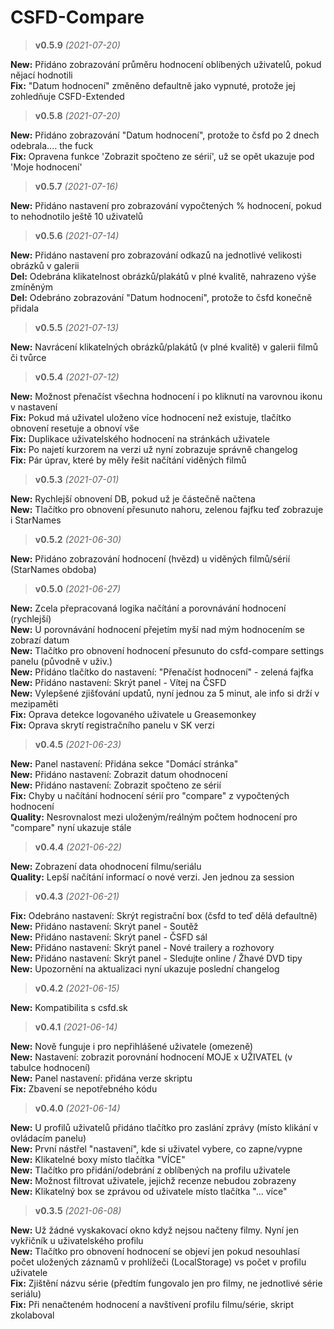 # CSFD-Compare

> **v0.5.9** _(2021-07-20)_  

**New:** Přidáno zobrazování průměru hodnocení oblíbených uživatelů, pokud nějací hodnotili  
**Fix:** "Datum hodnocení" změněno defaultně jako vypnuté, protože jej zohledňuje CSFD-Extended  

> **v0.5.8** _(2021-07-20)_  

**New:** Přidáno zobrazování "Datum hodnocení", protože to čsfd po 2 dnech odebrala.... the fuck  
**Fix:** Opravena funkce 'Zobrazit spočteno ze sérií', už se opět ukazuje pod 'Moje hodnocení'  

> **v0.5.7** _(2021-07-16)_  

**New:** Přidáno nastavení pro zobrazování vypočtených % hodnocení, pokud to nehodnotilo ještě 10 uživatelů  

> **v0.5.6** _(2021-07-14)_  

**New:** Přidáno nastavení pro zobrazování odkazů na jednotlivé velikosti obrázků v galerii  
**Del:** Odebrána klikatelnost obrázků/plakátů v plné kvalitě, nahrazeno výše zmíněným  
**Del:** Odebráno zobrazování "Datum hodnocení", protože to čsfd konečně přidala  

> **v0.5.5** _(2021-07-13)_  

**New:** Navrácení klikatelných obrázků/plakátů (v plné kvalitě) v galerii filmů či tvůrce  

> **v0.5.4** _(2021-07-12)_  

**New:** Možnost přenačíst všechna hodnocení i po kliknutí na varovnou ikonu v nastavení  
**Fix:** Pokud má uživatel uloženo více hodnocení než existuje, tlačítko obnovení resetuje a obnoví vše  
**Fix:** Duplikace uživatelského hodnocení na stránkách uživatele  
**Fix:** Po najetí kurzorem na verzi už nyní zobrazuje správně changelog  
**Fix:** Pár úprav, které by měly řešit načítání viděných filmů  

> **v0.5.3** _(2021-07-01)_  

**New:** Rychlejší obnovení DB, pokud už je částečně načtena  
**New:** Tlačítko pro obnovení přesunuto nahoru, zelenou fajfku teď zobrazuje i StarNames  

> **v0.5.2** _(2021-06-30)_  

**New:** Přidáno zobrazování hodnocení (hvězd) u viděných filmů/sérií (StarNames obdoba)  

> **v0.5.0** _(2021-06-27)_  

**New:** Zcela přepracovaná logika načítání a porovnávání hodnocení (rychlejší)  
**New:** U porovnávání hodnocení přejetím myší nad mým hodnocením se zobrazí datum  
**New:** Tlačítko pro obnovení hodnocení přesunuto do csfd-compare settings panelu (původně v uživ.)  
**New:** Přidáno tlačítko do nastavení: "Přenačíst hodnocení" - zelená fajfka  
**New:** Přidáno nastavení: Skrýt panel - Vítej na ČSFD  
**New:** Vylepšené zjišťování updatů, nyní jednou za 5 minut, ale info si drží v mezipaměti  
**Fix:** Oprava detekce logovaného uživatele u Greasemonkey  
**Fix:** Oprava skrytí registračního panelu v SK verzi  

> **v0.4.5** _(2021-06-23)_  

**New:** Panel nastavení: Přidána sekce "Domácí stránka"  
**New:** Přidáno nastavení: Zobrazit datum ohodnocení  
**New:** Přidáno nastavení: Zobrazit spočteno ze sérií  
**Fix:** Chyby u načítání hodnocení sérií pro "compare" z vypočtených hodnocení  
**Quality:** Nesrovnalost mezi uloženým/reálným počtem hodnocení pro "compare" nyní ukazuje stále  

> **v0.4.4** _(2021-06-22)_  

**New:** Zobrazení data ohodnocení filmu/seriálu  
**Quality:** Lepší načítání informací o nové verzi. Jen jednou za session  

> **v0.4.3** _(2021-06-21)_  

**Fix:** Odebráno nastavení: Skrýt registrační box (čsfd to teď dělá defaultně)  
**New:** Přidáno nastavení: Skrýt panel - Soutěž  
**New:** Přidáno nastavení: Skrýt panel - ČSFD sál  
**New:** Přidáno nastavení: Skrýt panel - Nové trailery a rozhovory  
**New:** Přidáno nastavení: Skrýt panel - Sledujte online / Žhavé DVD tipy  
**New:** Upozornění na aktualizaci nyní ukazuje poslední changelog  

> **v0.4.2** _(2021-06-15)_  

**New:** Kompatibilita s csfd.sk  

> **v0.4.1** _(2021-06-14)_  

**New:** Nově funguje i pro nepřihlášené uživatele (omezeně)  
**New:** Nastavení: zobrazit porovnání hodnocení MOJE x UŽIVATEL (v tabulce hodnocení)  
**New:** Panel nastavení: přidána verze skriptu  
**Fix:** Zbavení se nepotřebného kódu  

> **v0.4.0** _(2021-06-14)_  

**New:** U profilů uživatelů přidáno tlačítko pro zaslání zprávy (místo klikání v ovládacím panelu)  
**New:** První nástřel "nastavení", kde si uživatel vybere, co zapne/vypne  
**New:** Klikatelné boxy místo tlačítka "VÍCE"  
**New:** Tlačítko pro přidání/odebrání z oblíbených na profilu uživatele  
**New:** Možnost filtrovat uživatele, jejichž recenze nebudou zobrazeny  
**New:** Klikatelný box se zprávou od uživatele místo tlačítka "... více"  

> **v0.3.5** _(2021-06-08)_  

**New:** Už žádné vyskakovací okno když nejsou načteny filmy. Nyní jen vykřičník u uživatelského profilu  
**New:** Tlačítko pro obnovení hodnocení se objeví jen pokud nesouhlasí počet uložených záznamů v prohlížeči (LocalStorage) vs počet v profilu uživatele  
**Fix:** Zjištění názvu série (předtím fungovalo jen pro filmy, ne jednotlivé série seriálu)  
**Fix:** Při nenačteném hodnocení a navštívení profilu filmu/série, skript zkolaboval  
